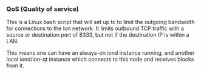 ### QoS (Quality of service) ###

This is a Linux bash script that will set up tc to limit the outgoing bandwidth for connections to the Ion network. It limits outbound TCP traffic with a source or destination port of 8333, but not if the destination IP is within a LAN.

This means one can have an always-on iond instance running, and another local iond/ion-qt instance which connects to this node and receives blocks from it.
